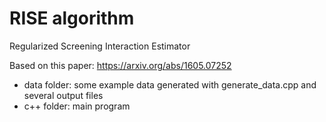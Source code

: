 # RISE algorithm
Regularized Screening Interaction Estimator

Based on this paper: https://arxiv.org/abs/1605.07252

- data folder: some example data generated with generate_data.cpp and several output files
- c++ folder: main program
